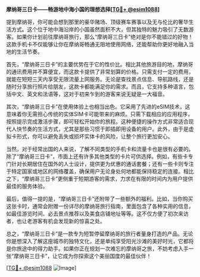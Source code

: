 **摩纳哥三日卡——畅游地中海小国的理想选择[[TG💪+ @esim1088](https://t.me/s/esim1088)]**

提到摩纳哥，你可能会想到那里的豪华赌场、顶级赛车赛事以及无与伦比的奢华生活方式。这个位于地中海沿岸的小国虽然面积不大，但其独特的魅力吸引了无数游客。如果你计划前往摩纳哥旅行，那么“摩纳哥三日卡”绝对是你不能错过的好物！这款手机卡不仅能够让你在摩纳哥畅通无阻地使用网络，还能帮助你更好地融入当地的生活节奏。

首先，“摩纳哥三日卡”的主要优势在于它的性价比。相比其他旅游目的地，摩纳哥的通讯费用并不算便宜，而这款卡提供了非常划算的价格。只需支付一定的费用，就能在短短三天内享受无限流量上网服务。无论是查找景点信息、导航路线，还是随时分享旅行照片给朋友，这款卡都能满足你的需求。而且，它支持多种语言，包括中文、英文和法语等，这对于初来乍到的游客来说无疑是一大福音。

其次，“摩纳哥三日卡”在使用体验上也相当出色。它采用了先进的eSIM技术，这意味着你无需担心传统的实体SIM卡可能带来的麻烦。只需下载相应的应用程序，按照提示完成激活步骤，即可轻松开始你的旅程。这种便捷的操作方式非常适合现代人快节奏的生活方式，尤其是那些习惯于即插即用设备的用户。此外，由于是虚拟卡形式，你可以避免丢失或损坏实体卡的风险，让整个旅行更加安心。

当然，对于经常出国的人来说，了解不同类型的手机卡和流量卡也是很有必要的。除了“摩纳哥三日卡”，市面上还有许多其他类型的卡片可供选择。例如，有些卡专门针对长期居住在国外的人士设计，提供更为优惠的通话套餐；还有一些卡则专注于特定国家或地区的网络覆盖，确保用户无论身处何地都能保持稳定的连接。相比之下，“摩纳哥三日卡”更侧重于短期游客的需求，力求在有限的时间内为用户提供最佳的服务体验。

最后，值得一提的是，“摩纳哥三日卡”还附带了一些额外的福利。比如，当你购买这张卡时，通常会附赠一份详尽的摩纳哥旅行指南，里面包含了各种实用的信息，如最佳游览时间、必去景点推荐以及美食店铺地址等等。这不仅方便了初次来访者，也让老游客有机会发现新的惊喜之处。

总之，“摩纳哥三日卡”是一款专为短暂停留摩纳哥的旅行者量身打造的产品。无论你是想深入了解这座城市的独特文化，还是单纯享受阳光沙滩的美好时光，它都将是你旅途中的得力助手。如果你正在规划一次难忘的摩纳哥之旅，不妨考虑入手一张“摩纳哥三日卡”，让它成为你探索这个美丽国度的最佳伙伴！

[[TG💪+ @esim1088](https://t.me/s/esim1088) ![Image](https://i.postimg.cc/4NQfJmqS/Snipaste-2025-05-13-00-14-12.png)]
